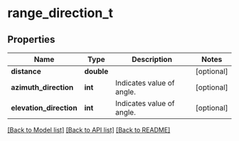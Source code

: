 # range_direction_t

## Properties
Name | Type | Description | Notes
------------ | ------------- | ------------- | -------------
**distance** | **double** |  | [optional] 
**azimuth_direction** | **int** | Indicates value of angle. | [optional] 
**elevation_direction** | **int** | Indicates value of angle. | [optional] 

[[Back to Model list]](../README.md#documentation-for-models) [[Back to API list]](../README.md#documentation-for-api-endpoints) [[Back to README]](../README.md)


